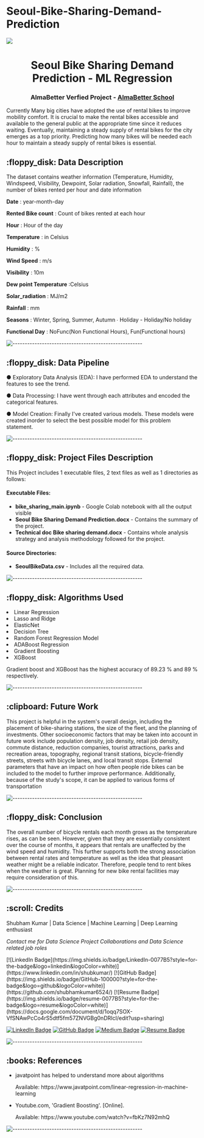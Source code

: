 # Seoul-Bike-Sharing-Demand-Prediction

<h><img src="https://media.giphy.com/media/hvS1cbVEMxUkmnjgEG/giphy.gif" align="centre"></h>
<h1 align="center"> Seoul Bike Sharing Demand Prediction - ML Regression </h1>
<h3 align="center"> AlmaBetter Verfied Project - <a href="https://www.almabetter.com/"> AlmaBetter School </a> </h5>

<p>Currently Many big cities have adopted the use of rental bikes to improve mobility comfort. It is crucial to make the rental bikes accessible and available to the general public at the appropriate time since it reduces waiting. Eventually, maintaining a steady supply of rental bikes for the city emerges as a top priority. Predicting how many bikes will be needed each hour to maintain a steady supply of rental bikes is essential.</p>

<h2> :floppy_disk: Data Description</h2>

<p>The dataset contains weather information (Temperature, Humidity, Windspeed, Visibility, Dewpoint, Solar radiation, Snowfall, Rainfall), the number of bikes rented per hour and date information</p>

**Date** : year-month-day

**Rented Bike count** : Count of bikes rented at each  hour

**Hour** : Hour of the day

**Temperature** : in Celsius

**Humidity** : %

**Wind Speed** : m/s

**Visibility** : 10m

**Dew point Temperature** :Celsius

**Solar_radiation** : MJ/m2

**Rainfall** : mm

**Seasons** : Winter, Spring, Summer, Autumn ∙ Holiday - Holiday/No holiday 

**Functional Day** : NoFunc(Non Functional Hours),  Fun(Functional hours)

![-----------------------------------------------------](https://raw.githubusercontent.com/andreasbm/readme/master/assets/lines/rainbow.png)

<h2> :floppy_disk: Data Pipeline</h2>

● Exploratory Data Analysis (EDA): I have performed EDA to understand the features to see the trend.

● Data Processing: I have went through each attributes and encoded the categorical features.

● Model Creation: Finally I've created various models. These models were created inorder to select the best possible model for this problem statement.

![-----------------------------------------------------](https://raw.githubusercontent.com/andreasbm/readme/master/assets/lines/rainbow.png)

<h2> :floppy_disk: Project Files Description</h2>

<p>This Project includes 1 executable files, 2 text files as well as 1 directories as follows:</p>
<h4>Executable Files:</h4>

<ul>
  <li><b>bike_sharing_main.ipynb</b> - Google Colab notebook with all the output visible</li>
  <li><b>Seoul Bike Sharing Demand Prediction.docx</b> - Contains the summary of the project.</li>
  <li><b>Technical doc Bike sharing demand.docx</b> - Contains whole analysis strategy and analysis methodology followed for the project.</li>
</ul>

<h4>Source Directories:</h4>
<ul>
  <li><b>SeoulBikeData.csv</b> - Includes all the required data.</li>
</ul>

![-----------------------------------------------------](https://raw.githubusercontent.com/andreasbm/readme/master/assets/lines/rainbow.png)

<h2> :floppy_disk: Algorithms Used </h2>
<li>Linear Regression</li>
<li>Lasso and Ridge</li>
<li>ElasticNet</li>
<li>Decision Tree</li>
<li>Random Forest Regression Model</li>
<li>ADABoost Regression</li>
<li>Gradient Boosting</li>
<li>XGBoost</li>
<p>Gradient boost and XGBoost has the highest accuracy of 89.23 % and 89 % respectively.</p>

![-----------------------------------------------------](https://raw.githubusercontent.com/andreasbm/readme/master/assets/lines/rainbow.png)

<h2> :clipboard: Future Work</h2>
<p> This project is helpful in the system's overall design, including the placement of bike-sharing stations, the size of the fleet, and the planning of investments. Other socioeconomic factors that may be taken into account in future work include population density, job density, retail job density, commute distance, reduction companies, tourist attractions, parks and recreation areas, topography, regional transit stations, bicycle-friendly streets, streets with bicycle lanes, and local transit stops. External parameters that have an impact on how often people ride bikes can be included to the model to further improve performance. Additionally, because of the study's scope, it can be applied to various forms of transportation </p>

![-----------------------------------------------------](https://raw.githubusercontent.com/andreasbm/readme/master/assets/lines/rainbow.png)

<h2>:floppy_disk: Conclusion</h2>
<p>The overall number of bicycle rentals each month grows as the temperature rises, as can be seen. However, given that they are essentially consistent over the course of months, it appears that rentals are unaffected by the wind speed and humidity. This further supports both the strong association between rental rates and temperature as well as the idea that pleasant weather might be a reliable indicator. Therefore, people tend to rent bikes when the weather is great.
Planning for new bike rental facilities may require consideration of this.</p>

![-----------------------------------------------------](https://raw.githubusercontent.com/andreasbm/readme/master/assets/lines/rainbow.png)

<!-- CREDITS -->
<h2 id="credits"> :scroll: Credits</h2>

Shubham Kumar | Data Science | Machine Learning | Deep Learning enthusiast

<p> <i> Contact me for Data Science Project Collaborations and Data Science related job roles</i></p>
[![LinkedIn Badge](https://img.shields.io/badge/LinkedIn-0077B5?style=for-the-badge&logo=linkedin&logoColor=white)](https://www.linkedin.com/in/shubkumar/)
[![GitHub Badge](https://img.shields.io/badge/GitHub-100000?style=for-the-badge&logo=github&logoColor=white)](https://github.com/shubhamkumar6524/)
[![Resume Badge](https://img.shields.io/badge/resume-0077B5?style=for-the-badge&logo=resume&logoColor=white)](https://docs.google.com/document/d/1oqq7SOX-VfSNAwPcCo4rS5dtf5fm57ZNVGBg0nDRIcI/edit?usp=sharing)

[![LinkedIn Badge](https://img.shields.io/badge/LinkedIn-0077B5?style=for-the-badge&logo=linkedin&logoColor=white)](https://www.linkedin.com/company/almabetter/mycompany/)
[![GitHub Badge](https://img.shields.io/badge/GitHub-100000?style=for-the-badge&logo=github&logoColor=white)](https://github.com/orgs/AlmaBetter-School/)
[![Medium Badge](https://img.shields.io/badge/Medium-1DA1F2?style=for-the-badge&logo=medium&logoColor=white)](https://medium.com/almabetter)
[![Resume Badge](https://img.shields.io/badge/resume-0077B5?style=for-the-badge&logo=resume&logoColor=white)](https://docs.google.com/document/d/1oqq7SOX-VfSNAwPcCo4rS5dtf5fm57ZNVGBg0nDRIcI/edit?usp=sharing)

![-----------------------------------------------------](https://raw.githubusercontent.com/andreasbm/readme/master/assets/lines/rainbow.png)
<h2> :books: References</h2>
<ul>
  <li><p>javatpoint has helped to understand more about algorithms</p>
      <p>Available: https://www.javatpoint.com/linear-regression-in-machine-learning</p>
  </li>
 
  <li><p>Youtube.com, 'Gradient Boosting'. [Online].</p>
      <p>Available: https://www.youtube.com/watch?v=fbKz7N92mhQ</p>
  </li>
 
</ul>

![-----------------------------------------------------](https://raw.githubusercontent.com/andreasbm/readme/master/assets/lines/rainbow.png)
